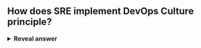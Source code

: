 ## How does SRE implement DevOps Culture principle?
<details>
<summary><b>Reveal answer</b></summary>
Normally having a separate SRE team.<br><br>Sometimes embedded as consultants
</details>
